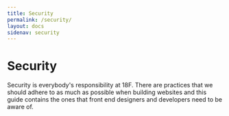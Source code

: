 ```yaml
---
title: Security 
permalink: /security/
layout: docs
sidenav: security 
---
```


# Security 

Security is everybody's responsibility at 18F. There are practices that we should adhere to as much as possible when building websites and this guide contains the ones that front end designers and developers need to be aware of.

